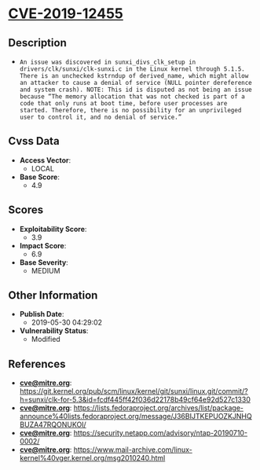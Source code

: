 
# [CVE-2019-12455](https://git.kernel.org/pub/scm/linux/kernel/git/sunxi/linux.git/commit/?h=sunxi/clk-for-5.3&id=fcdf445ff42f036d22178b49cf64e92d527c1330)

## Description

- `An issue was discovered in sunxi_divs_clk_setup in drivers/clk/sunxi/clk-sunxi.c in the Linux kernel through 5.1.5. There is an unchecked kstrndup of derived_name, which might allow an attacker to cause a denial of service (NULL pointer dereference and system crash). NOTE: This id is disputed as not being an issue because “The memory allocation that was not checked is part of a code that only runs at boot time, before user processes are started. Therefore, there is no possibility for an unprivileged user to control it, and no denial of service.”`

## Cvss Data

- **Access Vector**:
  - LOCAL
- **Base Score**:
  - 4.9

## Scores

- **Exploitability Score**:
  - 3.9
- **Impact Score**:
  - 6.9
- **Base Severity**:
  - MEDIUM

## Other Information

- **Publish Date**:
  - 2019-05-30 04:29:02
- **Vulnerability Status**:
  - Modified

## References

- **cve@mitre.org**: https://git.kernel.org/pub/scm/linux/kernel/git/sunxi/linux.git/commit/?h=sunxi/clk-for-5.3&id=fcdf445ff42f036d22178b49cf64e92d527c1330
- **cve@mitre.org**: https://lists.fedoraproject.org/archives/list/package-announce%40lists.fedoraproject.org/message/J36BIJTKEPUOZKJNHQBUZA47RQONUKOI/
- **cve@mitre.org**: https://security.netapp.com/advisory/ntap-20190710-0002/
- **cve@mitre.org**: https://www.mail-archive.com/linux-kernel%40vger.kernel.org/msg2010240.html

